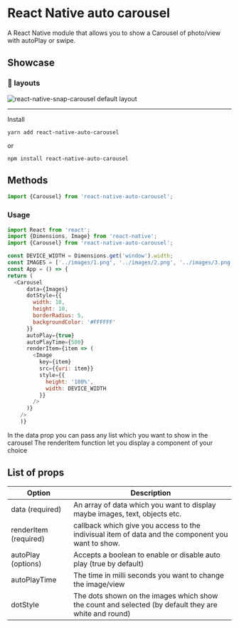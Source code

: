 # React Native auto carousel
A React Native module that allows you to show a Carousel of photo/view with autoPlay or swipe.

## Showcase

### :raised_hands: layouts

![react-native-snap-carousel default layout](https://i.imgur.com/vWa1u0M.gif)

---
Install
```
yarn add react-native-auto-carousel
```
or
```
npm install react-native-auto-carousel
```

## Methods

```js
import {Carousel} from 'react-native-auto-carousel';
```
### Usage

```js
import React from 'react';
import {Dimensions, Image} from 'react-native';
import {Carousel} from 'react-native-auto-carousel';

const DEVICE_WIDTH = Dimensions.get('window').width;
const IMAGES = ['../images/1.png', '../images/2.png', '../images/3.png']
const App = () => {
return (
  <Carousel
      data={Images}
      dotStyle={{
        width: 10,
        height: 10,
        borderRadius: 5,
        backgroundColor: '#FFFFFF'
      }}
      autoPlay={true}
      autoPlayTime={500}
      renderItem={item => (
        <Image
          key={item}
          src={{uri: item}}
          style={{
            height: '100%',
            width: DEVICE_WIDTH
          }}
        />
      )}
    />
    )}
```
In the data prop you can pass any list which you want to show in the carousel
The renderItem function let you display a component of your choice

## List of props

| Option         | Description                                                                                                                         |
| -------------- | ------------------------------------------------------------------------------------------------------------------------------------ |
| data (required)      | An array of data which you want to display maybe images, text, objects etc.                             |
| renderItem (required)       | callback which give you access to the indivisual item of data and the component you want to show.                                                                                                                  |
| autoPlay (options)      | Accepts a boolean to enable or disable auto play (true by default)                                                                                                                   |
| autoPlayTime   | The time in milli seconds you want to change the image/view                                                                       |
| dotStyle  |The dots shown on the images which show the count and selected (by default they are white and round)                                                                                                          |        
